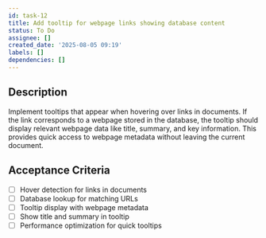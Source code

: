 ```yaml
---
id: task-12
title: Add tooltip for webpage links showing database content
status: To Do
assignee: []
created_date: '2025-08-05 09:19'
labels: []
dependencies: []
---
```


## Description

Implement tooltips that appear when hovering over links in documents. If the link corresponds to a webpage stored in the database, the tooltip should display relevant webpage data like title, summary, and key information. This provides quick access to webpage metadata without leaving the current document.

## Acceptance Criteria

- [ ] Hover detection for links in documents
- [ ] Database lookup for matching URLs
- [ ] Tooltip display with webpage metadata
- [ ] Show title and summary in tooltip
- [ ] Performance optimization for quick tooltips
